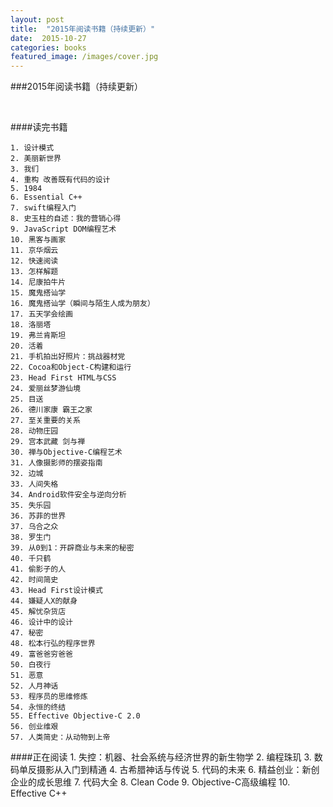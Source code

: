 ```yaml
---
layout: post
title:  "2015年阅读书籍（持续更新）"
date:  2015-10-27
categories: books
featured_image: /images/cover.jpg
---
```


###2015年阅读书籍（持续更新）

<br>

####读完书籍

	1. 设计模式
	2. 美丽新世界
	3. 我们
	4. 重构 改善既有代码的设计
	5. 1984
	6. Essential C++
	7. swift编程入门
	8. 史玉柱的自述：我的营销心得
	9. JavaScript DOM编程艺术
	10. 黑客与画家
	11. 京华烟云
	12. 快速阅读
	13. 怎样解题
	14. 尼康拍牛片
	15. 魔鬼搭讪学
	16. 魔鬼搭讪学（瞬间与陌生人成为朋友）
	17. 五天学会绘画
	18. 洛丽塔
	19. 弗兰肯斯坦
	20. 活着
	21. 手机拍出好照片：挑战器材党
	22. Cocoa和Object-C构建和运行
	23. Head First HTML与CSS
	24. 爱丽丝梦游仙境
	25. 目送
	26. 德川家康 霸王之家
	27. 至关重要的关系
	28. 动物庄园
	29. 宫本武藏 剑与禅
	30. 禅与Objective-C编程艺术
	31. 人像摄影师的摆姿指南
	32. 边城
	33. 人间失格
	34. Android软件安全与逆向分析
	35. 失乐园
	36. 苏菲的世界
	37. 乌合之众
	38. 罗生门
	39. 从0到1：开辟商业与未来的秘密
	40. 千只鹤
	41. 偷影子的人
	42. 时间简史
	43. Head First设计模式
	44. 嫌疑人X的献身
	45. 解忧杂货店
	46. 设计中的设计
	47. 秘密
	48. 松本行弘的程序世界
	49. 富爸爸穷爸爸
	50. 白夜行
	51. 恶意
	52. 人月神话
	53. 程序员的思维修炼
	54. 永恒的终结
	55. Effective Objective-C 2.0
	56. 创业维艰
	57. 人类简史：从动物到上帝

####正在阅读
	1. 失控：机器、社会系统与经济世界的新生物学
	2. 编程珠玑
	3. 数码单反摄影从入门到精通
	4. 古希腊神话与传说
	5. 代码的未来
	6. 精益创业：新创企业的成长思维
	7. 代码大全
	8. Clean Code
	9. Objective-C高级编程
	10. Effective C++
	
